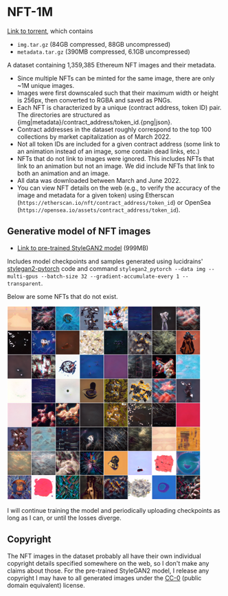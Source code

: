# NFT-1M

[Link to torrent](https://raw.githubusercontent.com/einanao/NFT-1M/main/NFT-1M.torrent), which contains
 - `img.tar.gz` (84GB compressed, 88GB uncompressed)
 - `metadata.tar.gz` (390MB compressed, 6.1GB uncompressed)

A dataset containing 1,359,385 Ethereum NFT images and their metadata.

 - Since multiple NFTs can be minted for the same image, there are only ~1M unique images.
 - Images were first downscaled such that their maximum width or height is 256px, then converted to RGBA and saved as PNGs.
 - Each NFT is characterized by a unique (contract address, token ID) pair. The directories are structured as {img|metadata}/contract_address/token_id.{png|json}.
 - Contract addresses in the dataset roughly correspond to the top 100 collections by market capitalization as of March 2022.
 - Not all token IDs are included for a given contract address (some link to an animation instead of an image, some contain dead links, etc.)
 - NFTs that do not link to images were ignored. This includes NFTs that link to an animation but not an image. We did include NFTs that link to both an animation and an image.
 - All data was downloaded between March and June 2022.
 - You can view NFT details on the web (e.g., to verify the accuracy of the image and metadata for a given token) using Etherscan (`https://etherscan.io/nft/contract_address/token_id`) or OpenSea (`https://opensea.io/assets/contract_address/token_id`).

## Generative model of NFT images

 - [Link to pre-trained StyleGAN2 model](https://www.dropbox.com/sh/0hom65me1qxzcst/AAAkilf4tw1pIXoVIm62uqn5a?dl=0) (999MB)

Includes model checkpoints and samples generated using lucidrains' [stylegan2-pytorch](https://github.com/lucidrains/stylegan2-pytorch/tree/e7cbe0381f577f3a55ffb04bc29cbb1feb479f0c) code and command
`stylegan2_pytorch --data img --multi-gpus --batch-size 32 --gradient-accumulate-every 1 --transparent`.

Below are some NFTs that do not exist.

<img src="https://raw.githubusercontent.com/einanao/NFT-1M/main/stylegan2-samples.png" width="450" height="auto">

I will continue training the model and periodically uploading checkpoints as long as I can, or until the losses diverge.

## Copyright

The NFT images in the dataset probably all have their own individual copyright details specified somewhere on the web, so I don't make any claims about those. For the pre-trained StyleGAN2 model, I release any copyright I may have to all generated images under the [CC-0](https://creativecommons.org/share-your-work/public-domain/cc0/) (public domain equivalent) license.